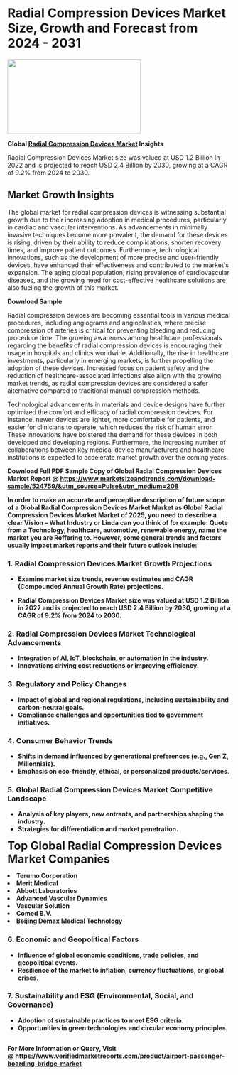 <H1>Radial Compression Devices Market Size, Growth and Forecast from 2024 - 2031</H1><img class="aligncenter size-medium wp-image-584254" src="https://thirdeyenews.in/wp-content/uploads/2024/09/Global-Market-Research-300x168.jpeg" alt="" width="300" height="168" /><p><strong>Global&nbsp;<a href="https://www.marketsizeandtrends.com/download-sample/524759/&amp;utm_source=Pulse&amp;utm_medium=208">Radial Compression Devices Market</a> Insights</strong></p><p>Radial Compression Devices Market size was valued at USD 1.2 Billion in 2022 and is projected to reach USD 2.4 Billion by 2030, growing at a CAGR of 9.2% from 2024 to 2030.</p><p><h2>Market Growth Insights</h2> <p>The global market for radial compression devices is witnessing substantial growth due to their increasing adoption in medical procedures, particularly in cardiac and vascular interventions. As advancements in minimally invasive techniques become more prevalent, the demand for these devices is rising, driven by their ability to reduce complications, shorten recovery times, and improve patient outcomes. Furthermore, technological innovations, such as the development of more precise and user-friendly devices, have enhanced their effectiveness and contributed to the market's expansion. The aging global population, rising prevalence of cardiovascular diseases, and the growing need for cost-effective healthcare solutions are also fueling the growth of this market.</p> <p><strong>Download Sample</strong></p> <p>Radial compression devices are becoming essential tools in various medical procedures, including angiograms and angioplasties, where precise compression of arteries is critical for preventing bleeding and reducing procedure time. The growing awareness among healthcare professionals regarding the benefits of radial compression devices is encouraging their usage in hospitals and clinics worldwide. Additionally, the rise in healthcare investments, particularly in emerging markets, is further propelling the adoption of these devices. Increased focus on patient safety and the reduction of healthcare-associated infections also align with the growing market trends, as radial compression devices are considered a safer alternative compared to traditional manual compression methods.</p> <p>Technological advancements in materials and device designs have further optimized the comfort and efficacy of radial compression devices. For instance, newer devices are lighter, more comfortable for patients, and easier for clinicians to operate, which reduces the risk of human error. These innovations have bolstered the demand for these devices in both developed and developing regions. Furthermore, the increasing number of collaborations between key medical device manufacturers and healthcare institutions is expected to accelerate market growth over the coming years.</p> <p><strong></p><p><span class=""><strong>Download Full PDF Sample Copy of Global Radial Compression Devices Market Report</strong> @ <a href="https://www.marketsizeandtrends.com/download-sample/524759/&amp;utm_source=Pulse&amp;utm_medium=208" target="_blank">https://www.marketsizeandtrends.com/download-sample/524759/&amp;utm_source=Pulse&amp;utm_medium=208</a></span></p><p>In order to make an accurate and perceptive description of future scope of a Global&nbsp;Radial Compression Devices Market Market as Global&nbsp;Radial Compression Devices Market Market of 2025, you need to describe a clear Vision &ndash; What Industry or Linda can you think of for example: Quote from a Technology, healthcare, automotive, renewable energy, name the market you are Reffering to. However, some general trends and factors usually impact market reports and their future outlook include:</p><h3>1.&nbsp;<strong>Radial Compression Devices Market Growth Projections</strong></h3><ul><li>Examine market size trends, revenue estimates and CAGR (Compounded Annual Growth Rate) projections.</li><li><p>Radial Compression Devices Market size was valued at USD 1.2 Billion in 2022 and is projected to reach USD 2.4 Billion by 2030, growing at a CAGR of 9.2% from 2024 to 2030.</p></li></ul><h3>2.&nbsp;<strong>Radial Compression Devices Market Technological Advancements</strong></h3><ul><li>Integration of AI, IoT, blockchain, or automation in the industry.</li><li>Innovations driving cost reductions or improving efficiency.</li></ul><h3>3.&nbsp;<strong>Regulatory and Policy Changes</strong></h3><ul><li>Impact of global and regional regulations, including sustainability and carbon-neutral goals.</li><li>Compliance challenges and opportunities tied to government initiatives.</li></ul><h3>4.&nbsp;<strong>Consumer Behavior Trends</strong></h3><ul><li>Shifts in demand influenced by generational preferences (e.g., Gen Z, Millennials).</li><li>Emphasis on eco-friendly, ethical, or personalized products/services.</li></ul><h3>5.&nbsp;<strong>Global Radial Compression Devices Market Competitive Landscape</strong></h3><ul><li>Analysis of key players, new entrants, and partnerships shaping the industry.</li><li>Strategies for differentiation and market penetration.</li></ul><p data-pm-slice="1 1 []"><span style="color: inherit; font-family: inherit; font-size: 25px;">Top Global Radial Compression Devices Market Companies</span></p><div class="" data-test-id=""><p><li>Terumo Corporation</li><li> Merit Medical</li><li> Abbott Laboratories</li><li> Advanced Vascular Dynamics</li><li> Vascular Solution</li><li> Comed B.V.</li><li> Beijing Demax Medical Technology</li></p></div><h3>6.&nbsp;<strong>Economic and Geopolitical Factors</strong></h3><ul><li>Influence of global economic conditions, trade policies, and geopolitical events.</li><li>Resilience of the market to inflation, currency fluctuations, or global crises.</li></ul><h3>7.&nbsp;<strong>Sustainability and ESG (Environmental, Social, and Governance)</strong></h3><ul><li>Adoption of sustainable practices to meet ESG criteria.</li><li>Opportunities in green technologies and circular economy principles.</li></ul><h2><strong style="font-size: 14px;">For More Information or Query, Visit @&nbsp;</strong><a style="background-color: #ffffff; font-size: 14px;" href="https://www.marketsizeandtrends.com/report/radial-compression-devices-market/" target="_blank">https://www.verifiedmarketreports.com/product/airport-passenger-boarding-bridge-market</a></h2>
